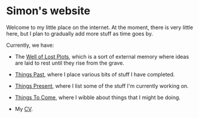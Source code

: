 # Simon's website

Welcome to my little place on the internet. At the moment, there is very little
here, but I plan to gradually add more stuff as time goes by.</p>

Currently, we have:</p>

*   The [Well of Lost Plots](./WellOfLostPlots/), which is a sort
    of external memory where ideas are laid to rest until they rise from the grave.</p>

*   [Things Past](./ThingsPast/), where I place various bits of stuff I have completed.

*   [Things Present](./ThingsPresent/), where I list some of the stuff
    I'm currently working on.

*   [Things To Come](./ThingsToCome/), where I wibble about things that I might be doing.

*   My [CV](./Professional/Simon_Callan_CV.html).